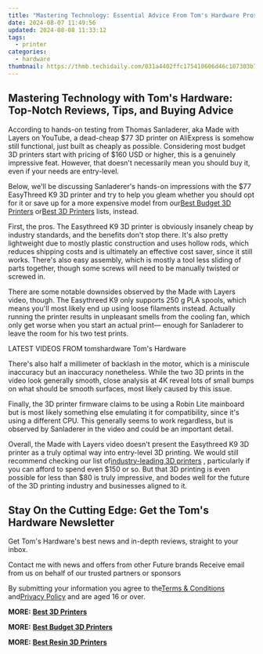 ```yaml
---
title: "Mastering Technology: Essential Advice From Tom's Hardware Pros"
date: 2024-08-07 11:49:56
updated: 2024-08-08 11:33:12
tags:
  - printer
categories:
  - hardware
thumbnail: https://thmb.techidaily.com/031a4402ffc175410606d46c107303b712eafaa4d65eb4fb68f4c0c322106dcd.jpg
---
```


## Mastering Technology with Tom's Hardware: Top-Notch Reviews, Tips, and Buying Advice

According to hands-on testing from Thomas Sanladerer, aka Made with Layers on YouTube, a dead-cheap $77 3D printer on AliExpress is somehow still functional, just built as cheaply as possible. Considering most budget 3D printers start with pricing of $160 USD or higher, this is a genuinely impressive feat. However, that doesn't necessarily mean you should buy it, even if your needs are entry-level.

 Below, we'll be discussing Sanladerer's hands-on impressions with the $77 EasyThreed K9 3D printer and try to help you gleam whether you should opt for it or save up for a more expensive model from our[Best Budget 3D Printers](https://www.tomshardware.com/best-picks/best-budget-3d-printers) or[Best 3D Printers](https://www.tomshardware.com/best-picks/best-3d-printers) lists, instead.

 First, the pros. The Easythreed K9 3D printer is obviously insanely cheap by industry standards, and the benefits don't stop there. It's also pretty lightweight due to mostly plastic construction and uses hollow rods, which reduces shipping costs and is ultimately an effective cost saver, since it still works. There's also easy assembly, which is mostly a tool less sliding of parts together, though some screws will need to be manually twisted or screwed in.

 There are some notable downsides observed by the Made with Layers video, though. The Easythreed K9 only supports 250 g PLA spools, which means you'll most likely end up using loose filaments instead. Actually running the printer results in unpleasant smells from the cooling fan, which only get worse when you start an actual print— enough for Sanladerer to leave the room for his two test prints.

 LATEST VIDEOS FROM tomshardware Tom's Hardware

 There's also half a millimeter of backlash in the motor, which is a miniscule inaccuracy but an inaccuracy nonetheless. While the two 3D prints in the video look generally smooth, close analysis at 4K reveal lots of small bumps on what should be smooth surfaces, most likely caused by this issue.

 Finally, the 3D printer firmware claims to be using a Robin Lite mainboard but is most likely something else emulating it for compatibility, since it's using a different CPU. This generally seems to work regardless, but is observed by Sanladerer in the video and could be an important detail.

 Overall, the Made with Layers video doesn't present the Easythreed K9 3D printer as a truly optimal way into entry-level 3D printing. We would still recommend checking our list of[industry-leading 3D printers](https://www.tomshardware.com/best-picks/best-3d-printers) , particularly if you can afford to spend even $150 or so. But that 3D printing is even possible for less than $80 is truly impressive, and bodes well for the future of the 3D printing industry and businesses aligned to it.

## Stay On the Cutting Edge: Get the Tom's Hardware Newsletter

 Get Tom's Hardware's best news and in-depth reviews, straight to your inbox.

 Contact me with news and offers from other Future brands  Receive email from us on behalf of our trusted partners or sponsors

 By submitting your information you agree to the[Terms & Conditions](https://futureplc.com/terms-conditions/) and[Privacy Policy](https://futureplc.com/privacy-policy/) and are aged 16 or over.

**MORE:** [**Best 3D Printers**](https://www.tomshardware.com/best-picks/best-3d-printers)

**MORE:** [**Best Budget 3D Printers**](https://www.tomshardware.com/best-picks/best-budget-3d-printers)

**MORE:** [**Best Resin 3D Printers**](https://www.tomshardware.com/best-picks/best-resin-3d-printers)


<ins class="adsbygoogle"
     style="display:block"
     data-ad-format="autorelaxed"
     data-ad-client="ca-pub-7571918770474297"
     data-ad-slot="1223367746"></ins>



<ins class="adsbygoogle"
     style="display:block"
     data-ad-client="ca-pub-7571918770474297"
     data-ad-slot="8358498916"
     data-ad-format="auto"
     data-full-width-responsive="true"></ins>

